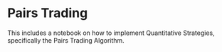 # Pairs Trading
This includes a notebook on how to implement Quantitative Strategies, specifically the Pairs Trading Algorithm.